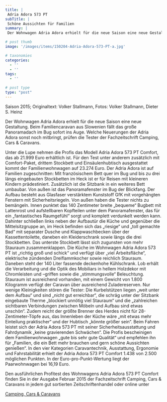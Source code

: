 ```yaml
---
title: |
 Adria Adora 573 PT
subTitle: |
 Schöne Aussichten für Familien
summary: |
 Der Wohnwagen Adria Adora erhielt für die neue Saison eine neue Gestaltung. Beim Familiencaravan aus Slowenien fällt das große Panoramadach im Bug sofort ins Auge. Welche Neuerungen der Adria Adora sonst noch mitbringt, prüfen die Tester der Fachzeitschrift Camping, Cars & Caravans.

# post thumb
image: '/images/items/150204-Adria-Adora-573-PT-a.jpg'

# taxonomies
categories: 
  - ''
  - ''
tags:
  - ''

# post type
type: "post"
---
```


Saison 2015; Originaltext: Volker Stallmann, Fotos: Volker Stallmann, Dieter S. Heinz  

Der Wohnwagen Adria Adora erhielt für die neue Saison eine neue Gestaltung. Beim Familiencaravan aus Slowenien fällt das große Panoramadach im Bug sofort ins Auge. Welche Neuerungen der Adria Adora sonst noch mitbringt, prüfen die Tester der Fachzeitschrift Camping, Cars & Caravans.  

Unter die Lupe nehmen die Profis das Modell Adria Adora 573 PT Comfort, das ab 21.999 Euro erhältlich ist. Für den Test unter anderem zusätzlich mit Comfort-Paket, drittem Stockbett und Einsäulenhubtisch ausgestattet kommt der Familienwohnwagen auf 23.274 Euro. Der Adria Adora ist auf Familien zugeschnitten: Mit französischem Bett quer im Bug und bis zu drei längs eingebauten Stockbetten im Heck ist er für Reisen mit kleineren Kindern prädestiniert. Zusätzlich ist die Sitzbank in ein weiteres Bett umbaubar. Von außen ist das Panoramafenster im Bug der Blickfang. Der Aufbau besteht aus Glasfaser verstärktem Kunststoff GfK mit vorgehängten Fenstern mit Sicherheitsriegeln. Von außen haben die Tester nichts zu bemängeln. Innen punktet das 140 Zentimeter breite „bequeme“ Bugbett mit Lattenrost und aufstellbaren Kopfteilen unter dem Panoramafenster, das für ein „fantastisches Raumgefühl“ sorgt und komplett verdunkelt werden kann. Dahinter schließen links neben der Aufbautür die Küche und gegenüber die Mittelsitzgruppe an, im Heck befinden sich das „riesige“ und „toll gemachte Bad“ mit separater Dusche und Klappwaschbecken über der Kassettentoilette, daneben ein Kleiderschrank sowie längs die drei Stockbetten. Das unterste Stockbett lässt sich zugunsten von mehr Stauraum zusammenklappen. Die Küche im Wohnwagen Adria Adora 573 PT ist „richtig groß und schick“ und verfügt über „viel Arbeitsfläche“, elektrische zündenden Dreiflammkocher sowie reichlich Stauraum. Daneben steht der 140 Liter fassende deckenhohe Kühlschrank. Lob erhält die Verarbeitung und die Optik des Mobiliars in hellem Holzdekor mit Chromleisten und –griffen sowie die „stimmungsvolle“ Beleuchtung. Stauraum ist ausreichend vorhanden, mit einem Gewicht von 1.800 Kilogramm verfügt der Caravan über ausreichend Zuladereserven. Nur wenige Kleinigkeiten stören die Tester: Die Kurbelstützen liegen „weit unter dem Aufbau“ und sind „nicht gut erreichbar“, die schräg unter der Sitzbank eingebaute Therme „blockiert unnötig viel Stauraum“ und die „zahlreichen sichtbaren Verbindungen zwischen Möbeln und Aufbau sind etwas unschön“. Zudem reicht der größte Brenner des Herdes nicht für 28-Zentimeter-Töpfe aus, das Innenleben der Küche wäre „mit etwas mehr Einteilung praktischer“ und der Hubtisch „könnte größer sein“. Beim Fahren leistet sich der Adria Adora 573 PT mit seiner Sicherheitsausstattung und Fahrdynamik „keine gravierenden Schwächen“. Die Profis bescheinigen dem Familienwohnwagen „gute bis sehr gute Qualität“ und empfehlen ihn für „Familien, die ein Bett mehr brauchen und gern schöne Aussichten genießen“. In den vier Kategorien Caravantechnik, Ausstattung, Ergonomie und Fahrstabilität erhielt der Adria Adora 573 PT Comfort 1.438 von 2.500 möglichen Punkten. In der Euro-pro-Punkt-Wertung liegt der Paarwohnwagen bei 16,19 Euro.   

Den ausführlichen Profitest des Wohnwagens Adria Adora 573 PT Comfort finden Sie in der Ausgabe Februar 2015 der Fachzeitschrift Camping, Cars & Caravans in jedem gut sortierten Zeitschriftenhandel oder online unter  

[Camping, Cars & Caravans](http://www.camping-cars-caravans.de)  